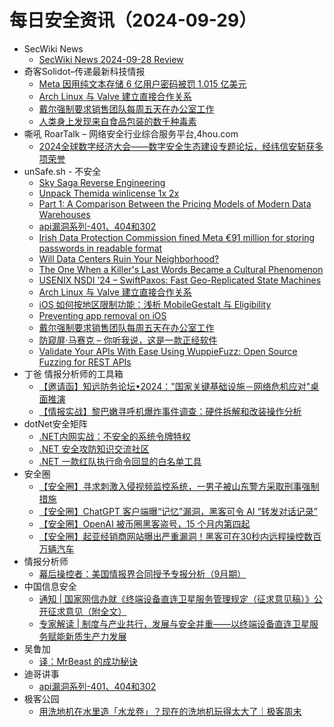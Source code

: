 # 每日安全资讯（2024-09-29）

- SecWiki News
  - [SecWiki News 2024-09-28 Review](http://www.sec-wiki.com/?2024-09-28)
- 奇客Solidot–传递最新科技情报
  - [Meta 因用纯文本存储 6 亿用户密码被罚 1.015 亿美元](https://www.solidot.org/story?sid=79372)
  - [Arch Linux 与 Valve 建立直接合作关系](https://www.solidot.org/story?sid=79371)
  - [戴尔强制要求销售团队每周五天在办公室工作](https://www.solidot.org/story?sid=79370)
  - [人类身上发现来自食品包装的数千种毒素](https://www.solidot.org/story?sid=79369)
- 嘶吼 RoarTalk – 网络安全行业综合服务平台,4hou.com
  - [2024全球数字经济大会——数字安全生态建设专题论坛，经纬信安斩获多项荣誉](https://www.4hou.com/posts/ZgWv)
- unSafe.sh - 不安全
  - [Sky Saga Reverse Engineering](https://buaq.net/go-264634.html)
  - [Unpack Themida winlicense 1x 2x](https://buaq.net/go-264635.html)
  - [Part 1: A Comparison Between the Pricing Models of Modern Data Warehouses](https://buaq.net/go-264638.html)
  - [api漏洞系列-401、404和302](https://buaq.net/go-264647.html)
  - [Irish Data Protection Commission fined Meta €91 million for storing passwords in readable format](https://buaq.net/go-264637.html)
  - [Will Data Centers Ruin Your Neighborhood?](https://buaq.net/go-264640.html)
  - [The One When a Killer's Last Words Became a Cultural Phenomenon](https://buaq.net/go-264639.html)
  - [USENIX NSDI ’24 – SwiftPaxos: Fast Geo-Replicated State Machines](https://buaq.net/go-264649.html)
  - [Arch Linux 与 Valve 建立直接合作关系](https://buaq.net/go-264614.html)
  - [iOS 如何按地区限制功能：浅析 MobileGestalt 与 Eligibility](https://buaq.net/go-264621.html)
  - [Preventing app removal on iOS](https://buaq.net/go-264622.html)
  - [戴尔强制要求销售团队每周五天在办公室工作](https://buaq.net/go-264615.html)
  - [防窥屏·马赛克 – 你听我说，这是一款正经软件](https://buaq.net/go-264613.html)
  - [Validate Your APIs With Ease Using WuppieFuzz: Open Source Fuzzing for REST APIs](https://buaq.net/go-264641.html)
- 丁爸 情报分析师的工具箱
  - [【邀请函】知远防务论坛•2024："国家关键基础设施－网络危机应对"桌面推演](https://mp.weixin.qq.com/s?__biz=MzI2MTE0NTE3Mw==&mid=2651146383&idx=1&sn=a3908a55f95f72e6a463ab0f420fdade&chksm=f1af3fb5c6d8b6a304173c4b04495b348cc5a8541b4bbb10360ce7f5760b833a8cd82b2197a5&scene=58&subscene=0#rd)
  - [【情报实战】黎巴嫩寻呼机爆炸事件调查：硬件拆解和改装操作分析](https://mp.weixin.qq.com/s?__biz=MzI2MTE0NTE3Mw==&mid=2651146383&idx=2&sn=908625771b7cf78d10dcebb9861ab289&chksm=f1af3fb5c6d8b6a364633ee0c9e2e8fea9ea675fc2f4977ac9bf44ac5f7b9d66f9cdd0bbe63a&scene=58&subscene=0#rd)
- dotNet安全矩阵
  - [.NET内网实战：不安全的系统令牌特权](https://mp.weixin.qq.com/s?__biz=MzUyOTc3NTQ5MA==&mid=2247495620&idx=1&sn=aa00a0d1f8bb2269ff7b606039484958&chksm=fa594129cd2ec83fb548863ffb6af450870aef4544f872a71e2b3eaa00a0cee89ab9df33b53e&scene=58&subscene=0#rd)
  - [.NET 安全攻防知识交流社区](https://mp.weixin.qq.com/s?__biz=MzUyOTc3NTQ5MA==&mid=2247495620&idx=2&sn=6af94d1b1bf35f5f142ac83d780b5992&chksm=fa594129cd2ec83f7dbb5efd17f9f95d342f0823445bd1ab1c29a7e40706c31ab7bf0aafc187&scene=58&subscene=0#rd)
  - [.NET 一款红队执行命令回显的白名单工具](https://mp.weixin.qq.com/s?__biz=MzUyOTc3NTQ5MA==&mid=2247495620&idx=3&sn=1ea46adb7abd382554474dafcf470f3d&chksm=fa594129cd2ec83fca88b92b2ccbf468aef7556f92a5cc67bf8e28cb79ca23141d2065d9ceb8&scene=58&subscene=0#rd)
- 安全圈
  - [【安全圈】寻求刺激入侵视频监控系统，一男子被山东警方采取刑事强制措施](https://mp.weixin.qq.com/s?__biz=MzIzMzE4NDU1OQ==&mid=2652064747&idx=1&sn=fe44287b6e0a4beac09f4f9d56e77faa&chksm=f36e67abc419eebd03ce06fff8f7c2a2d73416f50362f9005715217c13d189148f527f310d92&scene=58&subscene=0#rd)
  - [【安全圈】ChatGPT 客户端曝“记忆”漏洞，黑客可令 AI “转发对话记录”](https://mp.weixin.qq.com/s?__biz=MzIzMzE4NDU1OQ==&mid=2652064747&idx=2&sn=794aa8ee4f38945f6c525525ffa0fcf1&chksm=f36e67abc419eebd4c6abf786ab80ae28d1d0f727283f05add4aa4ea22224aea23ccf3f15642&scene=58&subscene=0#rd)
  - [【安全圈】OpenAI 被币圈黑客盗号，15 个月内第四起](https://mp.weixin.qq.com/s?__biz=MzIzMzE4NDU1OQ==&mid=2652064747&idx=3&sn=e4142fa9f4eda9b5c369a8654b2163db&chksm=f36e67abc419eebdcffbd895bd53522f9f033139a8087730a91c1e0a9c932d756233aa0b7859&scene=58&subscene=0#rd)
  - [【安全圈】起亚经销商网站曝出严重漏洞！黑客可在30秒内远程操控数百万辆汽车](https://mp.weixin.qq.com/s?__biz=MzIzMzE4NDU1OQ==&mid=2652064747&idx=4&sn=0ad8e79bc37793bdec4e27ceccd86183&chksm=f36e67abc419eebd1f227c0320e2024d7e1443e23e6e656cc7b8c73ea12037871637df6270d4&scene=58&subscene=0#rd)
- 情报分析师
  - [幕后操控者：美国情报界合同授予专报分析（9月期）](https://mp.weixin.qq.com/s?__biz=MzA3Mjc1MTkwOA==&mid=2650555758&idx=1&sn=ddd5c646015b201375147081ae800b73&chksm=87116b25b066e2338adc4b0e1eb8fc10138d7ff31711fea766e324eaf41e7e9e059da69aceed&scene=58&subscene=0#rd)
- 中国信息安全
  - [通知 | 国家网信办就《终端设备直连卫星服务管理规定（征求意见稿）》公开征求意见（附全文）](https://mp.weixin.qq.com/s?__biz=MzA5MzE5MDAzOA==&mid=2664226351&idx=1&sn=e6dfe57c2155d74329c4d0c4b09ea561&chksm=8b59dcd6bc2e55c0bb78724d5e2d92b06bdd0f237d4ec3ead2f91b899275856dbeabaec673b0&scene=58&subscene=0#rd)
  - [专家解读 | 制度与产业共行，发展与安全并重——以终端设备直连卫星服务赋能新质生产力发展](https://mp.weixin.qq.com/s?__biz=MzA5MzE5MDAzOA==&mid=2664226351&idx=2&sn=00352313aaf91ff692c89a866cfc24e3&chksm=8b59dcd6bc2e55c07d0eb28064e2a2b615c3589ee69519d9ac4264f5815dc6043da8f01e829a&scene=58&subscene=0#rd)
- 吴鲁加
  - [译：MrBeast 的成功秘诀](https://mp.weixin.qq.com/s?__biz=Mzg5NDY4ODM1MA==&mid=2247484868&idx=1&sn=2906077d29c11c9134344a6df262ff28&chksm=c01a88f5f76d01e3d740cee0aebf620374891f16fb73c831aa378a3e8764449c96f7a8fe225e&scene=58&subscene=0#rd)
- 迪哥讲事
  - [api漏洞系列-401、404和302](https://mp.weixin.qq.com/s?__biz=MzIzMTIzNTM0MA==&mid=2247495975&idx=1&sn=db6b0aefc65adf02759bda48c194704a&chksm=e8a5fb44dfd272524f459cf590fed356305b2ccf497f563ac78e659b880aab93f3c688530cbb&scene=58&subscene=0#rd)
- 极客公园
  - [用洗地机在水里造「水龙卷」？现在的洗地机玩得太大了｜极客周末](https://mp.weixin.qq.com/s?__biz=MTMwNDMwODQ0MQ==&mid=2653055910&idx=1&sn=dabebfe7ac1e7a8408f0020edba59830&chksm=7e57161049209f06fa22c57c9cce15b9ff01d0fbff9d605f56c4bef29e0f237594450188f62f&scene=58&subscene=0#rd)
